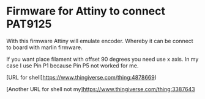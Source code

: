 # Firmware for Attiny to connect  PAT9125

With this firmware Attiny will emulate encoder. Whereby it can be connect to board with marlin firmware. 

If you want place filament with offset 90 degrees you need use x axis.
In my case I use Pin P1 because Pin P5  not worked for me.

[URL for shell]https://www.thingiverse.com/thing:4878669)

[Another URL for shell not my]https://www.thingiverse.com/thing:3387643